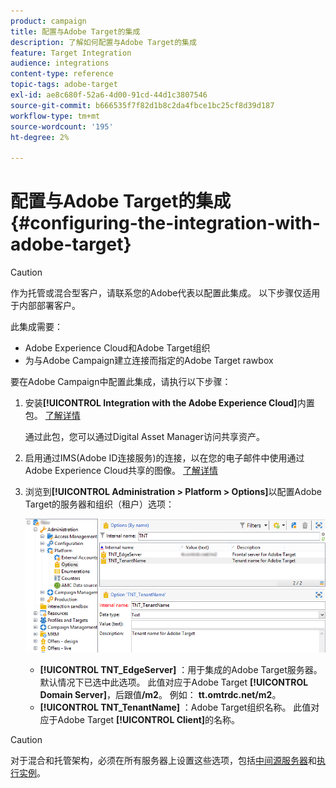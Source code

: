 ```yaml
---
product: campaign
title: 配置与Adobe Target的集成
description: 了解如何配置与Adobe Target的集成
feature: Target Integration
audience: integrations
content-type: reference
topic-tags: adobe-target
exl-id: ae8c680f-52a6-4d00-91cd-44d1c3807546
source-git-commit: b666535f7f82d1b8c2da4fbce1bc25cf8d39d187
workflow-type: tm+mt
source-wordcount: '195'
ht-degree: 2%

---
```


# 配置与Adobe Target的集成{#configuring-the-integration-with-adobe-target}




>[!CAUTION]
>
> 作为托管或混合型客户，请联系您的Adobe代表以配置此集成。 以下步骤仅适用于内部部署客户。

此集成需要：

* Adobe Experience Cloud和Adobe Target组织
* 为与Adobe Campaign建立连接而指定的Adobe Target rawbox

要在Adobe Campaign中配置此集成，请执行以下步骤：

1. 安装&#x200B;**[!UICONTROL Integration with the Adobe Experience Cloud]**&#x200B;内置包。 [了解详情](../../platform/using/working-with-data-packages.md#importing-packages)

   通过此包，您可以通过Digital Asset Manager访问共享资产。

1. 启用通过IMS(Adobe ID连接服务)的连接，以在您的电子邮件中使用通过Adobe Experience Cloud共享的图像。 [了解详情](../../integrations/using/about-adobe-id.md)
1. 浏览到&#x200B;**[!UICONTROL Administration > Platform > Options]**&#x200B;以配置Adobe Target的服务器和组织（租户）选项：

   ![](assets/tar_options.png)

   * **[!UICONTROL TNT_EdgeServer]** ：用于集成的Adobe Target服务器。 默认情况下已选中此选项。 此值对应于Adobe Target **[!UICONTROL Domain Server]**，后跟值&#x200B;**/m2**。 例如： **tt.omtrdc.net/m2**。
   * **[!UICONTROL TNT_TenantName]** ：Adobe Target组织名称。 此值对应于Adobe Target **[!UICONTROL Client]**&#x200B;的名称。


>[!CAUTION]
>
>对于混合和托管架构，必须在所有服务器上设置这些选项，包括[中间源服务器](../../installation/using/mid-sourcing-server.md)和[执行实例](../../message-center/using/configuring-instances.md#execution-instance)。